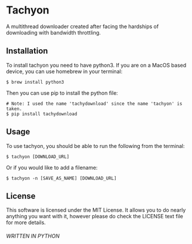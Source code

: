 # Tachyon
A multithread downloader created after facing the hardships of downloading with bandwidth throttling.

## Installation
To install tachyon you need to have python3. If you are on a MacOS based device, you can use homebrew in your terminal:
```shell
$ brew install python3
```
Then you can use pip to install the python file:
```shell
# Note: I used the name 'tachydownload' since the name 'tachyon' is taken.
$ pip install tachydownload
```

## Usage
To use tachyon, you should be able to run the following from the terminal:
```shell
$ tachyon [DOWNLOAD_URL]
```
Or if you would like to add a filename:
```shell
$ tachyon -n [SAVE_AS_NAME] [DOWNLOAD_URL]
```

## License
This software is licensed under the MIT License. It allows you to do nearly anything you want with it, however please do check the LICENSE text file for more details.

###### WRITTEN IN PYTHON
